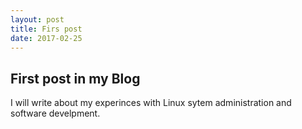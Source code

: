 ```yaml
---
layout: post
title: Firs post
date: 2017-02-25
---
```


## First post in my Blog
I will write about my experinces with Linux sytem administration and software develpment.
